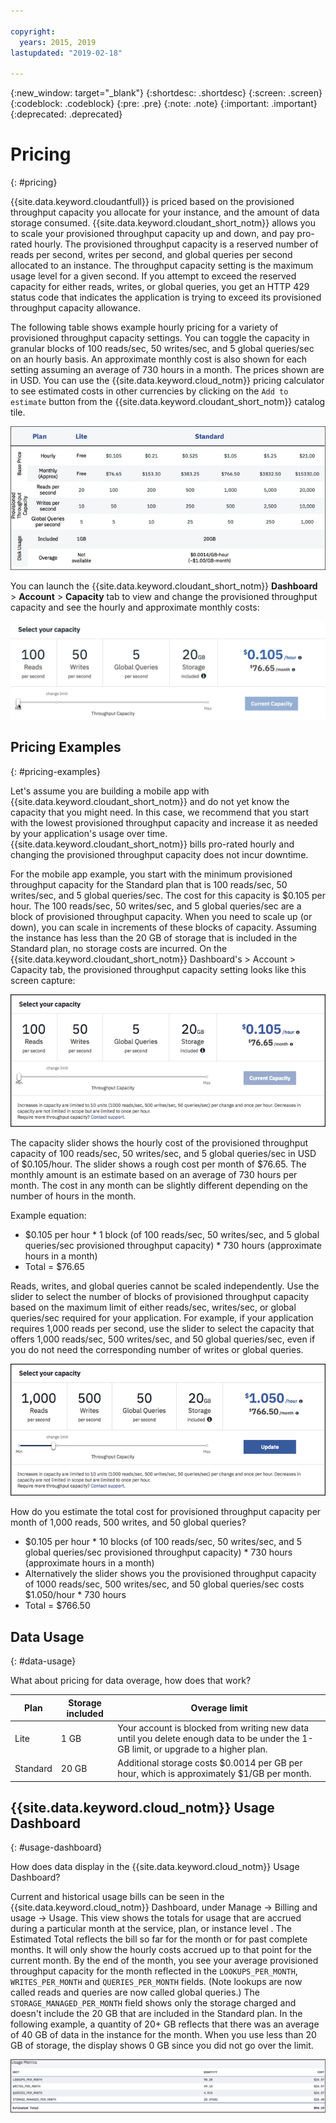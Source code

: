 ```yaml
---

copyright:
  years: 2015, 2019
lastupdated: "2019-02-18"

---
```


{:new_window: target="_blank"}
{:shortdesc: .shortdesc}
{:screen: .screen}
{:codeblock: .codeblock}
{:pre: .pre}
{:note: .note}
{:important: .important}
{:deprecated: .deprecated}

<!-- Acrolinx: 2019-01-11 -->

# Pricing
{: #pricing}

{{site.data.keyword.cloudantfull}} is priced based on the provisioned throughput capacity you allocate for your instance, and the amount of data storage consumed. {{site.data.keyword.cloudant_short_notm}} allows you to scale your provisioned throughput capacity up and down, and pay pro-rated hourly. The provisioned throughput capacity is a reserved number of reads per second, writes per second, and global queries per second allocated to an instance. The throughput capacity setting is the maximum usage level for a given second. If you attempt to exceed the reserved capacity for either reads, writes, or global queries, you get an HTTP 429 status code that indicates the application is trying to exceed its provisioned throughput capacity allowance.

The following table shows example hourly pricing for a variety of provisioned throughput capacity settings. You can toggle the capacity in granular blocks of 100 reads/sec, 50 writes/sec, and 5 global queries/sec on an hourly basis. An approximate monthly cost is also shown for each setting assuming an average of 730 hours in a month. The prices shown are in USD. You can use the {{site.data.keyword.cloud_notm}} pricing calculator to see estimated costs in other currencies by clicking on the `Add to estimate` button from the {{site.data.keyword.cloudant_short_notm}} catalog tile.

![pricing spreadsheet](../images/pricing_spreadsheet.png)

You can launch the {{site.data.keyword.cloudant_short_notm}} **Dashboard** > **Account** > **Capacity** tab to view and change the provisioned throughput capacity and see the hourly and approximate monthly costs: 

![slider](../images/migrate2.gif)

## Pricing Examples 
{: #pricing-examples}

Let's assume you are building a mobile app with {{site.data.keyword.cloudant_short_notm}} and do not yet know the capacity 
that you might need. In this case, we recommend that you start with the lowest provisioned throughput 
capacity and increase it as needed by your application's usage over time. {{site.data.keyword.cloudant_short_notm}} bills 
pro-rated hourly and changing the provisioned throughput capacity does not incur downtime. 

For the mobile app example, you start with the minimum provisioned throughput capacity for 
the Standard plan that is 100 reads/sec, 50 writes/sec, and 5 global queries/sec. The cost for 
this capacity is $0.105 per hour. The 100 reads/sec, 50 writes/sec, and 5 global queries/sec are 
a block of provisioned throughput capacity. When you need to scale up (or down), you 
can scale in increments of these blocks of capacity. Assuming the instance has less than 
the 20 GB of storage that is included in the Standard plan, no storage costs are incurred. On the 
{{site.data.keyword.cloudant_short_notm}} Dashboard's > Account > Capacity tab, the 
provisioned throughput capacity setting looks like this screen capture:

![{{site.data.keyword.cloudant_short_notm}} Dashboard Capacity tab](../images/cloudant-dashboard.png)

The capacity slider shows the hourly cost of the provisioned throughput capacity of 100 reads/sec, 50 writes/sec, and 5 global queries/sec in USD of $0.105/hour. The slider shows a rough cost per month of $76.65. The monthly amount is an estimate based on an average of 730 hours per month. The cost in any month can be slightly different depending on the number of hours in the month.

Example equation: 

- $0.105 per hour \* 1 block (of 100 reads/sec, 50 writes/sec, and 5 global queries/sec provisioned throughput capacity) \* 730 hours (approximate hours in a month)
- Total = $76.65


Reads, writes, and global queries cannot be scaled independently. Use the slider to select the number of blocks of provisioned throughput capacity based on the maximum limit of either reads/sec, writes/sec, or global queries/sec required for your application. For example, if your application requires 1,000 reads per second, use the slider to select the capacity that offers 1,000 reads/sec, 500 writes/sec, and 50 global queries/sec, even if you do not need the corresponding number of writes or global queries.

![{{site.data.keyword.cloudant_short_notm}} Dashboard Capacity tab with more capacity selected](../images/cloudant-gran-tuning.png)

How do you estimate the total cost for provisioned throughput capacity per month of 1,000 reads, 500 writes, and 50 global queries? 

- $0.105 per hour \* 10 blocks (of 100 reads/sec, 50 writes/sec, and 5 global queries/sec provisioned throughput capacity) \* 730 hours (approximate hours in a month)
- Alternatively the slider shows you the provisioned throughput capacity of 1000 reads/sec, 500 writes/sec, and 50 global queries/sec costs $1.050/hour \* 730 hours
- Total = $766.50

## Data Usage 
{: #data-usage}

What about pricing for data overage, how does that work?

Plan | Storage included | Overage limit
-----|------------------|--------------
Lite | 1 GB |  Your account is blocked from writing new data until you delete enough data to be under the 1-GB limit, or upgrade to a higher plan.
Standard | 20 GB | Additional storage costs $0.0014 per GB per hour, which is approximately $1/GB per month.

## {{site.data.keyword.cloud_notm}} Usage Dashboard 
{: #usage-dashboard}

How does data display in the {{site.data.keyword.cloud_notm}} Usage Dashboard?

Current and historical usage bills can be seen in the {{site.data.keyword.cloud_notm}} Dashboard, under Manage -> Billing and usage -> Usage. This view shows the totals for usage that are accrued during a particular month at the service, plan, or instance level .  The Estimated Total reflects the bill so far for the month or for past complete months. It will only show the hourly costs accrued up to that point for the current month. By the end of the month, you see your average provisioned throughput capacity for the month reflected in the `LOOKUPS_PER_MONTH`, `WRITES_PER_MONTH` and `QUERIES_PER_MONTH` fields. (Note lookups are now called reads and queries are now called global queries.) The `STORAGE_MANAGED_PER_MONTH` field shows only the storage charged and doesn't include the 20 GB that are included in the Standard plan. In the following example, a quantity of 20+ GB reflects that there was an average of 40 GB of data in the instance for the month. When you use less than 20 GB of storage, the display shows 0 GB since you did not go over the limit.   

![{{site.data.keyword.cloudant_short_notm}} Dashboard usage metrics view with higher STORAGE MANAGED PER MONTH](../images/usage-dashboard1.png)


